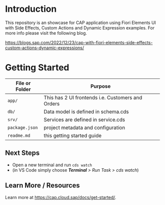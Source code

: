 # Introduction
This repository is an showcase for CAP application using Fiori Elements UI with Side Effects, Custom Actions and Dynamic Expression examples. For more info please visit the following blog.

https://blogs.sap.com/2022/12/23/cap-with-fiori-elements-side-effects-custom-actions-dynamic-expressions/ 

# Getting Started

File or Folder | Purpose
---------|----------
`app/` | This has 2 UI frontends i.e. Customers and Orders
`db/` | Data model is defined in schema.cds
`srv/` | Services are defined in service.cds
`package.json` | project metadata and configuration
`readme.md` | this getting started guide


## Next Steps

- Open a new terminal and run `cds watch` 
- (in VS Code simply choose _**Terminal** > Run Task > cds watch_)


## Learn More / Resources

Learn more at https://cap.cloud.sap/docs/get-started/.
